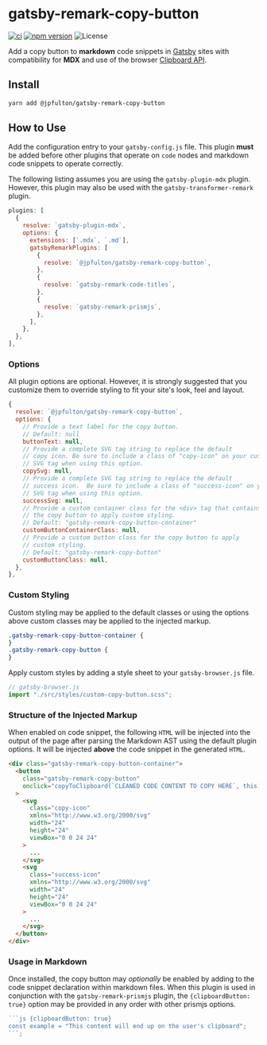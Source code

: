 # gatsby-remark-copy-button

[![ci](https://github.com/jpfulton/gatsby-remark-copy-button/actions/workflows/ci.yml/badge.svg)](https://github.com/jpfulton/gatsby-remark-copy-button/actions/workflows/ci.yml)
[![npm version](https://badge.fury.io/js/%40jpfulton%2Fgatsby-remark-copy-button.svg)](https://www.npmjs.com/package/@jpfulton/gatsby-remark-copy-button)
![License](https://img.shields.io/badge/License-MIT-blue)

Add a copy button to **markdown** code snippets in
[Gatsby](https://www.gatsbyjs.com) sites with
compatibility for **MDX** and use of the browser
[Clipboard API](https://developer.mozilla.org/en-US/docs/Web/API/Clipboard_API).

## Install

```bash
yarn add @jpfulton/gatsby-remark-copy-button
```

## How to Use

Add the configuration entry to your `gatsby-config.js` file. This plugin
**must** be added before other plugins that operate on `code` nodes and
markdown code snippets to operate correctly.

The following listing assumes you are using the `gatsby-plugin-mdx` plugin.
However, this plugin may also be used with the `gatsby-transformer-remark` plugin.

```js
plugins: [
  {
    resolve: `gatsby-plugin-mdx`,
    options: {
      extensions: [`.mdx`, `.md`],
      gatsbyRemarkPlugins: [
        {
          resolve: `@jpfulton/gatsby-remark-copy-button`,
        },
        {
          resolve: `gatsby-remark-code-titles`,
        },
        {
          resolve: `gatsby-remark-prismjs`,
        },
      ],
    },
  },
],
```

### Options

All plugin options are optional. However, it is strongly suggested that
you customize them to override styling to fit your site's look, feel and layout.

```js
{
  resolve: `@jpfulton/gatsby-remark-copy-button`,
  options: {
    // Provide a text label for the copy button.
    // Default: null
    buttonText: null,
    // Provide a complete SVG tag string to replace the default
    // copy icon. Be sure to include a class of "copy-icon" on your custom
    // SVG tag when using this option.
    copySvg: null,
    // Provide a complete SVG tag string to replace the default
    // success icon.  Be sure to include a class of "success-icon" on your custom
    // SVG tag when using this option.
    successSvg: null,
    // Provide a custom container class for the <div> tag that contains
    // the copy button to apply custom styling.
    // Default: "gatsby-remark-copy-button-container"
    customButtonContainerClass: null,
    // Provide a custom button class for the copy button to apply
    // custom styling.
    // Default: "gatsby-remark-copy-button"
    customButtonClass: null,
  },
},
```

### Custom Styling

Custom styling may be applied to the default classes or using the options
above custom classes may be applied to the injected markup.

```css
.gatsby-remark-copy-button-container {
}
.gatsby-remark-copy-button {
}
```

Apply custom styles by adding a style sheet to your `gatsby-browser.js` file.

```js
// gatsby-browser.js
import "./src/styles/custom-copy-button.scss";
```

### Structure of the Injected Markup

When enabled on code snippet, the following `HTML` will be injected into
the output of the page after parsing the Markdown AST using the default
plugin options. It will be injected **above** the code snippet in the
generated `HTML`.

```html
<div class="gatsby-remark-copy-button-container">
  <button
    class="gatsby-remark-copy-button"
    onclick="copyToClipboard(`CLEANED CODE CONTENT TO COPY HERE`, this)"
  >
    <svg
      class="copy-icon"
      xmlns="http://www.w3.org/2000/svg"
      width="24"
      height="24"
      viewBox="0 0 24 24"
    >
      ...
    </svg>
    <svg
      class="success-icon"
      xmlns="http://www.w3.org/2000/svg"
      width="24"
      height="24"
      viewBox="0 0 24 24"
    >
      ...
    </svg>
  </button>
</div>
```

### Usage in Markdown

Once installed, the copy button may _optionally_ be enabled by adding
to the code snippet declaration within markdown files. When this plugin
is used in conjunction with the `gatsby-remark-prismjs` plugin, the
`{clipboardButton: true}` option may be provided in any order with other
prismjs options.

````js
```js {clipboardButton: true}
const example = "This content will end up on the user's clipboard";
```;
````
